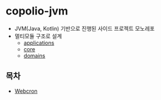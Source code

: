 # copolio-jvm

- JVM(Java, Kotlin) 기반으로 진행된 사이드 프로젝트 모노레포
- 멀티모듈 구조로 설계
    - [applications](applications/README.md)
    - [core](core/README.md)
    - [domains](domains/README.md)

## 목차

- [Webcron](applications/webcron/README.md)